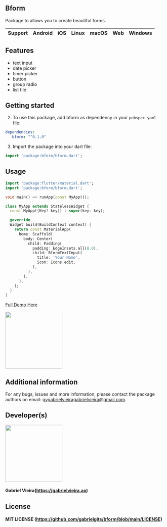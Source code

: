 ## Bform

Package to allows you to create beautiful forms.

| **Support** | Android | iOS | Linux | macOS | Web | Windows |
|-------------|---------|------|-------|--------|-----|-------------|

## Features

- text input
- date picker
- timer picker
- button
- group radio
- list tile

## Getting started

2. To use this package, add bform as dependency in your `pubspec.yaml` file:

```yaml
dependencies:
   bform: "^0.1.0"
```

3. Import the package into your dart file:

```dart
import 'package:bform/bform.dart';
```

## Usage

```dart
import 'package:flutter/material.dart';
import 'package:bform/bform.dart';

void main() => runApp(const MyApp());

class MyApp extends StatelessWidget {
  const MyApp({Key? key}) : super(key: key);

  @override
  Widget build(BuildContext context) {
    return const MaterialApp(
      home: Scaffold(
        body: Center(
          child: Padding(
            padding: EdgeInsets.all(8.0),
            child: BformTextInput(
              title: 'Your Name',
              icon: Icons.edit,
            ),
          ),
        ),
      ),
    );
  }
}

```

[Full Demo Here](https://github.com/gabrielgits/bform/tree/main/example)

[<img src="https://user-images.githubusercontent.com/72738617/209962432-d844f660-699d-402d-be8f-d06f8b7e1373.gif" width="180" />](https://github.com/gabrielgits/bform/tree/main/example)

## Additional information

For any bugs, issues and more information, please contact the package authors on email: gvgabrielvieiragabrielvieira@gmail.com.

## Developer(s)

[<img src="https://avatars.githubusercontent.com/u/72738617?v=4" width="180" />](https://gabrielvieira.ao)
#### **Gabriel Vieira**(https://gabrielvieira.ao)

## License

#### MIT LICENSE (https://github.com/gabrielgits/bform/blob/main/LICENSE) 
